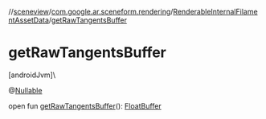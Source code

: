 //[sceneview](../../../index.md)/[com.google.ar.sceneform.rendering](../index.md)/[RenderableInternalFilamentAssetData](index.md)/[getRawTangentsBuffer](get-raw-tangents-buffer.md)

# getRawTangentsBuffer

[androidJvm]\

@[Nullable](https://developer.android.com/reference/kotlin/androidx/annotation/Nullable.html)

open fun [getRawTangentsBuffer](get-raw-tangents-buffer.md)(): [FloatBuffer](https://developer.android.com/reference/kotlin/java/nio/FloatBuffer.html)
